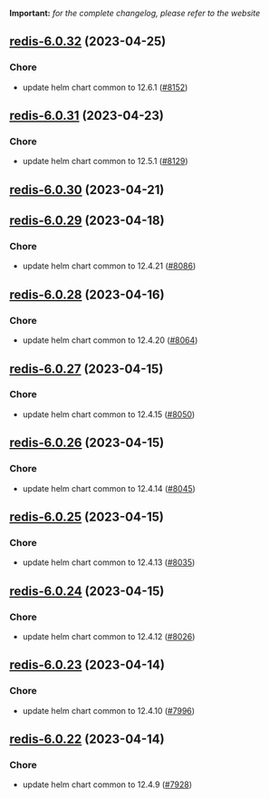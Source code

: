 **Important:**
*for the complete changelog, please refer to the website*




## [redis-6.0.32](https://github.com/truecharts/charts/compare/redis-6.0.31...redis-6.0.32) (2023-04-25)

### Chore

- update helm chart common to 12.6.1 ([#8152](https://github.com/truecharts/charts/issues/8152))
  
  


## [redis-6.0.31](https://github.com/truecharts/charts/compare/redis-6.0.30...redis-6.0.31) (2023-04-23)

### Chore

- update helm chart common to 12.5.1 ([#8129](https://github.com/truecharts/charts/issues/8129))
  
  


## [redis-6.0.30](https://github.com/truecharts/charts/compare/redis-6.0.29...redis-6.0.30) (2023-04-21)




## [redis-6.0.29](https://github.com/truecharts/charts/compare/redis-6.0.28...redis-6.0.29) (2023-04-18)

### Chore

- update helm chart common to 12.4.21 ([#8086](https://github.com/truecharts/charts/issues/8086))
  
  


## [redis-6.0.28](https://github.com/truecharts/charts/compare/redis-6.0.27...redis-6.0.28) (2023-04-16)

### Chore

- update helm chart common to 12.4.20 ([#8064](https://github.com/truecharts/charts/issues/8064))
  
  


## [redis-6.0.27](https://github.com/truecharts/charts/compare/redis-6.0.26...redis-6.0.27) (2023-04-15)

### Chore

- update helm chart common to 12.4.15 ([#8050](https://github.com/truecharts/charts/issues/8050))
  
  


## [redis-6.0.26](https://github.com/truecharts/charts/compare/redis-6.0.25...redis-6.0.26) (2023-04-15)

### Chore

- update helm chart common to 12.4.14 ([#8045](https://github.com/truecharts/charts/issues/8045))
  
  


## [redis-6.0.25](https://github.com/truecharts/charts/compare/redis-6.0.24...redis-6.0.25) (2023-04-15)

### Chore

- update helm chart common to 12.4.13 ([#8035](https://github.com/truecharts/charts/issues/8035))
  
  


## [redis-6.0.24](https://github.com/truecharts/charts/compare/redis-6.0.23...redis-6.0.24) (2023-04-15)

### Chore

- update helm chart common to 12.4.12 ([#8026](https://github.com/truecharts/charts/issues/8026))
  
  


## [redis-6.0.23](https://github.com/truecharts/charts/compare/redis-6.0.22...redis-6.0.23) (2023-04-14)

### Chore

- update helm chart common to 12.4.10 ([#7996](https://github.com/truecharts/charts/issues/7996))
  
  


## [redis-6.0.22](https://github.com/truecharts/charts/compare/redis-6.0.21...redis-6.0.22) (2023-04-14)

### Chore

- update helm chart common to 12.4.9 ([#7928](https://github.com/truecharts/charts/issues/7928))
  
  
